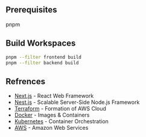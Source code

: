## Prerequisites
pnpm 

## Build Workspaces
```bash
pnpm --filter frontend build
pnpm --filter backend build
```

## Refrences
- [Next.js](https://nextjs.org) - React Web Framework
- [Nest.js](https://nestjs.com) - Scalable Server-Side Node.js Framework
- [Terraform](https://www.terraform.io) - Formation of AWS Cloud
- [Docker](https://www.docker.com) - Images & Containers
- [Kubernetes](https://kubernetes.io) - Container Orchestration
- [AWS](https://docs.aws.amazon.com) - Amazon Web Services
